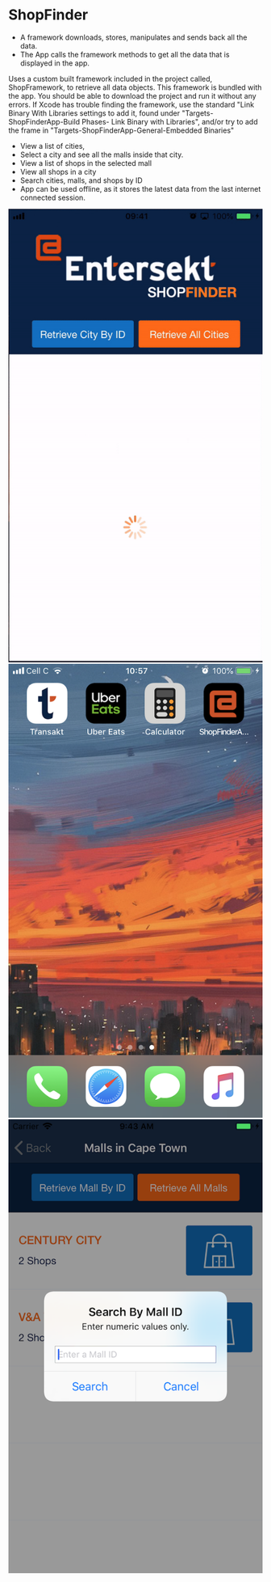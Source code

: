 # ShopFinder
- A framework downloads, stores, manipulates and sends back all the data.
- The App calls the framework methods to get all the data that is displayed in the app.

Uses a custom built framework included in the project called, ShopFramework, to retrieve all data objects. This framework is bundled with the app. You should be able to download the project and run it without any errors. If Xcode has trouble finding the framework, use the standard "Link Binary With Libraries settings to add it, found under "Targets-ShopFinderApp-Build Phases- Link Binary with Libraries", and/or try to add the frame in "Targets-ShopFinderApp-General-Embedded Binaries"

- View a list of cities, 
- Select a city and see all the malls inside that city.
- View a list of shops in the selected mall
- View all shops in a city
- Search cities, malls, and shops by ID
- App can be used offline, as it stores the latest data from the last internet connected session.

![Sample Gif](https://github.com/Kyle0021/ShopFinder/blob/master/Gif_sample.gif)
![App icon on Home Screen - List of cities](https://github.com/Kyle0021/ShopFinder/blob/master/App%20Icon.png)
![Sample of select by ID](https://github.com/Kyle0021/ShopFinder/blob/master/Simulator%20Screen%20Shot%20-%20iPhone%208%20-%202019-09-19%20at%2009.43.08.png)
